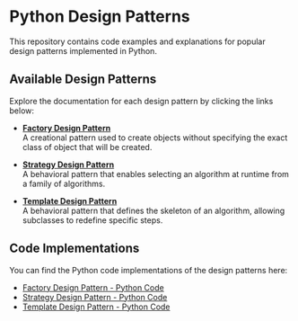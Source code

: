 # Python Design Patterns

This repository contains code examples and explanations for popular design patterns implemented in Python.

## Available Design Patterns

Explore the documentation for each design pattern by clicking the links below:

- [**Factory Design Pattern**](./factory_pattern.md)  
  A creational pattern used to create objects without specifying the exact class of object that will be created.

- [**Strategy Design Pattern**](./strategy_pattern.md)  
  A behavioral pattern that enables selecting an algorithm at runtime from a family of algorithms.

- [**Template Design Pattern**](./template_pattern.md)  
  A behavioral pattern that defines the skeleton of an algorithm, allowing subclasses to redefine specific steps.

## Code Implementations

You can find the Python code implementations of the design patterns here:

- [Factory Design Pattern - Python Code](./factory_pattern.py)
- [Strategy Design Pattern - Python Code](./strategy_pattern.py)
- [Template Design Pattern - Python Code](./template_pattern.py)
